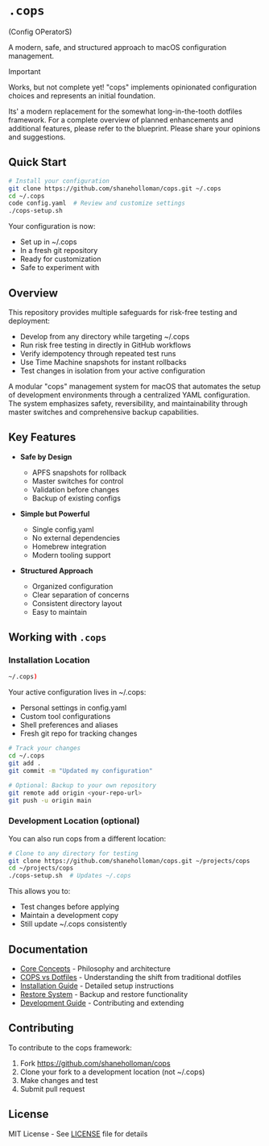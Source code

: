# `.cops`

(Config OPeratorS)

A modern, safe, and structured approach to macOS configuration management.

> [!IMPORTANT]
> Works, but not complete yet!
>"cops" implements opinionated configuration choices and represents an initial foundation.
>
>Its' a modern replacement for the somewhat long-in-the-tooth dotfiles framework. For a complete overview of planned enhancements and additional features, please refer to the blueprint. Please share your opinions and suggestions.

## Quick Start

```bash
# Install your configuration
git clone https://github.com/shaneholloman/cops.git ~/.cops
cd ~/.cops
code config.yaml  # Review and customize settings
./cops-setup.sh
```

Your configuration is now:

- Set up in ~/.cops
- In a fresh git repository
- Ready for customization
- Safe to experiment with

## Overview

This repository provides multiple safeguards for risk-free testing and deployment:

  - Develop from any directory while targeting ~/.cops
  - Run risk free testing in directly in GitHub workflows
  - Verify idempotency through repeated test runs
  - Use Time Machine snapshots for instant rollbacks
  - Test changes in isolation from your active configuration

A modular "cops" management system for macOS that automates the setup of development environments through a centralized YAML configuration. The system emphasizes safety, reversibility, and maintainability through master switches and comprehensive backup capabilities.

## Key Features

- **Safe by Design**
  - APFS snapshots for rollback
  - Master switches for control
  - Validation before changes
  - Backup of existing configs

- **Simple but Powerful**
  - Single config.yaml
  - No external dependencies
  - Homebrew integration
  - Modern tooling support

- **Structured Approach**
  - Organized configuration
  - Clear separation of concerns
  - Consistent directory layout
  - Easy to maintain

## Working with `.cops`

### Installation Location

```sh
~/.cops)
```

Your active configuration lives in ~/.cops:

- Personal settings in config.yaml
- Custom tool configurations
- Shell preferences and aliases
- Fresh git repo for tracking changes

```bash
# Track your changes
cd ~/.cops
git add .
git commit -m "Updated my configuration"

# Optional: Backup to your own repository
git remote add origin <your-repo-url>
git push -u origin main
```

### Development Location (optional)

You can also run cops from a different location:

```bash
# Clone to any directory for testing
git clone https://github.com/shaneholloman/cops.git ~/projects/cops
cd ~/projects/cops
./cops-setup.sh  # Updates ~/.cops
```

This allows you to:

- Test changes before applying
- Maintain a development copy
- Still update ~/.cops consistently

## Documentation

- [Core Concepts](./docs/core-concepts.md) - Philosophy and architecture
- [COPS vs Dotfiles](./docs/cops-vs-dotfiles.md) - Understanding the shift from traditional dotfiles
- [Installation Guide](./docs/installation.md) - Detailed setup instructions
- [Restore System](./docs/restore.md) - Backup and restore functionality
- [Development Guide](./docs/dev/development.md) - Contributing and extending

## Contributing

To contribute to the cops framework:

1. Fork <https://github.com/shaneholloman/cops>
2. Clone your fork to a development location (not ~/.cops)
3. Make changes and test
4. Submit pull request

## License

MIT License - See [LICENSE](./LICENSE) file for details
